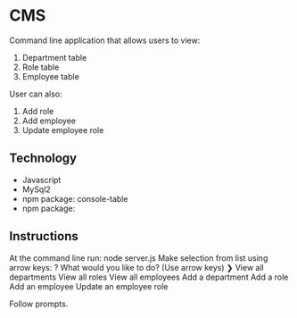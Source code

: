 # CMS
Command line application that allows users to view:
1. Department table
2. Role table
3. Employee table

User can also:
1. Add role
2. Add employee
3. Update employee role

## Technology
- Javascript
- MySql2
- npm package: console-table
- npm package: 

## Instructions
At the command line run: node server.js
Make selection from list using arrow keys:
? What would you like to do? (Use arrow keys)
❯ View all departments 
  View all roles 
  View all employees 
  Add a department 
  Add a role 
  Add an employee 
  Update an employee role

Follow prompts.
